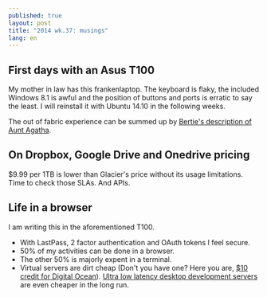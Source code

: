 ```yaml
---
published: true
layout: post
title: "2014 wk.37: musings"
lang: en
---
```


## First days with an Asus T100

My mother in law has this frankenlaptop. The keyboard is flaky, the included Windows 8.1 is awful and the position of buttons and ports is erratic to say the least. I will reinstall it with Ubuntu 14.10 in the following weeks. 

The out of fabric experience can be summed up by [Bertie's description of Aunt Agatha](http://en.wikipedia.org/wiki/Aunt_Agatha#Aunt_Agatha_as_described_by_Bertie).

## On Dropbox, Google Drive and Onedrive pricing
$9.99 per 1TB is lower than Glacier's price without its usage limitations. Time to check those SLAs. And APIs.

## Life in a browser
I am writing this in the aforementioned T100.

- With LastPass, 2 factor authentication and OAuth tokens I feel secure.
- 50% of my activities can be done in a browser.
- The other 50% is majorly expent in a terminal.
- Virtual servers are dirt cheap (Don't you have one? Here you are, [$10 credit for Digital Ocean](http://emailcampaigns.cmail1.com/t/i-l-eatyk-qgnluk-j/)). [Ultra low latency desktop development servers](http://www.amazon.es/Intel-%C2%AE-D54250WYK-Ordenador-Sobremesa/dp/B00GHAKGDI/) are even cheaper in the long run.